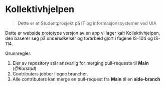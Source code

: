 # Kollektivhjelpen

>Dette er et Studentprosjekt på IT og informasjonssystemer ved UIA

Dette er webside prototype versjon av en app vi lager kalt Kollektivhjelpen, den baserer seg på undersøkelser og forarbeid gjort
i fagene IS-104 og IS-114.

Grunnregler:
1. Eier av repository står ansvarlig for merging pull-requests til **Main** (*@Karstad*)
2. Contributers jobber i egne brancher.
3. Alle contributers kan merge en pull-request fra **Main** til en **side-branch**
